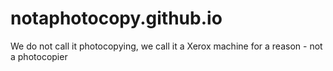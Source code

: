 # notaphotocopy.github.io
We do not call it photocopying, we call it a Xerox machine for a reason - not a photocopier
